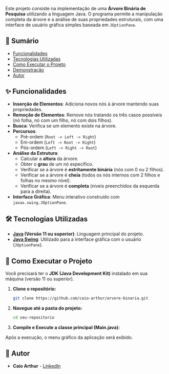 Este projeto consiste na implementação de uma **Árvore Binária de Pesquisa** utilizando a linguagem Java. O programa permite a manipulação completa da árvore e a análise de suas propriedades estruturais, com uma interface de usuário gráfica simples baseada em `JOptionPane`.

## 📜 Sumário

- [Funcionalidades](#-funcionalidades)
- [Tecnologias Utilizadas](#-tecnologias-utilizadas)
- [Como Executar o Projeto](#-como-executar-o-projeto)
- [Demonstração](#-demonstração)
- [Autor](#-autor)

## ✨ Funcionalidades

- **Inserção de Elementos**: Adiciona novos nós à árvore mantendo suas propriedades.
- **Remoção de Elementos**: Remove nós tratando os três casos possíveis (nó folha, nó com um filho, nó com dois filhos).
- **Busca**: Verifica se um elemento existe na árvore.
- **Percursos**:
  - Pré-ordem (`Root -> Left -> Right`)
  - Em-ordem (`Left -> Root -> Right`)
  - Pós-ordem (`Left -> Right -> Root`)
- **Análise da Estrutura**:
  - Calcular a **altura** da árvore.
  - Obter o **grau** de um nó específico.
  - Verificar se a árvore é **estritamente binária** (nós com 0 ou 2 filhos).
  - Verificar se a árvore é **cheia** (todos os nós internos com 2 filhos e folhas no mesmo nível).
  - Verificar se a árvore é **completa** (niveis preenchidos da esquerda para a direita).
- **Interface Gráfica**: Menu interativo construído com `javax.swing.JOptionPane`.

## 🛠️ Tecnologias Utilizadas

- **[Java](https://www.java.com/) (Versão 11 ou superior)**: Linguagem principal do projeto.
- **[Java Swing](https://docs.oracle.com/javase/tutorial/uiswing/)**: Utilizado para a interface gráfica com o usuário (`JOptionPane`).

## 🚀 Como Executar o Projeto

Você precisará ter o **JDK (Java Development Kit)** instalado em sua máquina (versão 11 ou superior).

1.  **Clone o repositório:**
    ```bash
    git clone https://github.com/caio-arthur/arvore-binaria.git
    ```

2.  **Navegue até a pasta do projeto:**
    ```bash
    cd seu-repositorio
    ```

4.  **Compile e Execute a classe principal (Main.java):**

Após a execução, o menu gráfico da aplicação será exibido.

## 👤 Autor

- **Caio Arthur** - [LinkedIn](https://www.linkedin.com/in/carthur-backend-developer/)
